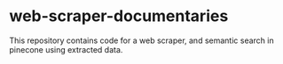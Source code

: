 # web-scraper-documentaries
This repository contains code for a web scraper, and semantic search in pinecone using extracted data.
